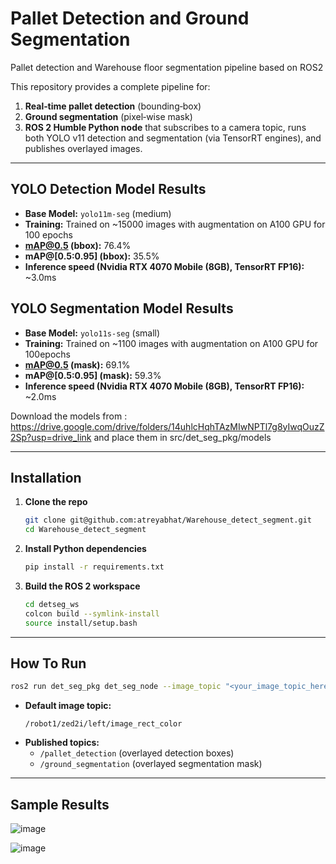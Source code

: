 # Pallet Detection and Ground Segmentation
Pallet detection and Warehouse floor segmentation pipeline based on ROS2

This repository provides a complete pipeline for:
1. **Real‑time pallet detection** (bounding‑box)  
2. **Ground segmentation** (pixel‑wise mask)  
3. **ROS 2 Humble Python node** that subscribes to a camera topic, runs both YOLO v11 detection and segmentation (via TensorRT engines), and publishes overlayed images.

---

## YOLO Detection Model Results

- **Base Model:** `yolo11m-seg` (medium)
- **Training:** Trained on ~15000 images with augmentation on A100 GPU for 100 epochs
- **mAP@0.5 (bbox):** 76.4%  
- **mAP@[0.5:0.95] (bbox):** 35.5%  
- **Inference speed (Nvidia RTX 4070 Mobile (8GB), TensorRT FP16):** ~3.0ms


## YOLO Segmentation Model Results

- **Base Model:** `yolo11s-seg` (small) 
- **Training:** Trained on ~1100 images with augmentation on A100 GPU for 100epochs
- **mAP@0.5 (mask):** 69.1%  
- **mAP@[0.5:0.95] (mask):** 59.3%   
- **Inference speed (Nvidia RTX 4070 Mobile (8GB), TensorRT FP16):** ~2.0ms

Download the models from : https://drive.google.com/drive/folders/14uhlcHqhTAzMIwNPTl7g8yIwqOuzZ2Sp?usp=drive_link and place them in src/det_seg_pkg/models


---

## Installation

1. **Clone the repo**  
   ```bash
   git clone git@github.com:atreyabhat/Warehouse_detect_segment.git
   cd Warehouse_detect_segment
   ```

2. **Install Python dependencies**  
   ```bash
   pip install -r requirements.txt
   ```

3. **Build the ROS 2 workspace**  
   ```bash
   cd detseg_ws
   colcon build --symlink-install
   source install/setup.bash
   ```

---

## How To Run

```bash
ros2 run det_seg_pkg det_seg_node --image_topic "<your_image_topic_here>"
```

- **Default image topic:**  
  ```
  /robot1/zed2i/left/image_rect_color
  ```
- **Published topics:**  
  - `/pallet_detection` (overlayed detection boxes)  
  - `/ground_segmentation` (overlayed segmentation mask)

---

## Sample Results

![image](https://github.com/user-attachments/assets/9faf20f6-3c68-4adb-8858-12fa3695e2b8)

![image](https://github.com/user-attachments/assets/c773f7ed-2e1b-4f4c-8921-0a99661d58f9)







